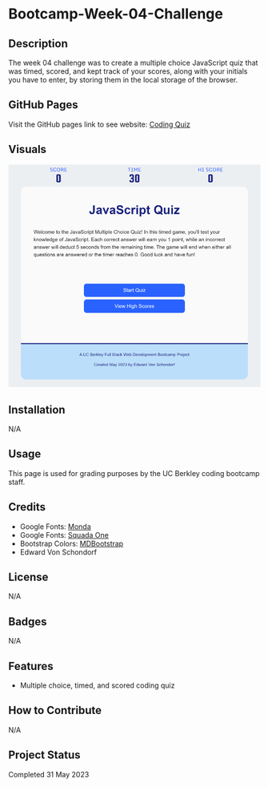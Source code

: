 # Bootcamp-Week-04-Challenge

## Description

The week 04 challenge was to create a multiple choice JavaScript quiz that was timed, scored, and kept track of your scores, along with your initials you have to enter, by storing them in the local storage of the browser.  

## GitHub Pages

Visit the GitHub pages link to see website: [Coding Quiz](https://torvec.github.io/challenge_4_Coding_Quiz/)

## Visuals

![JavaScript Quiz](./assets/img/site_screen_shot.png)

## Installation

N/A

## Usage

This page is used for grading purposes by the UC Berkley coding bootcamp staff.

## Credits

- Google Fonts: [Monda](https://fonts.google.com/specimen/Monda?preview.text=SCORE&preview.size=60&preview.text_type=custom&category=Sans+Serif,Display,Monospace)
- Google Fonts: [Squada One](https://fonts.google.com/specimen/Squada+One?preview.text=69&preview.size=60&preview.text_type=custom&category=Sans+Serif,Display,Monospace)
- Bootstrap Colors: [MDBootstrap](https://mdbootstrap.com/docs/b4/jquery/css/colors/)
- Edward Von Schondorf

## License

N/A

## Badges

N/A

## Features

- Multiple choice, timed, and scored coding quiz

## How to Contribute

N/A

## Project Status

Completed 31 May 2023